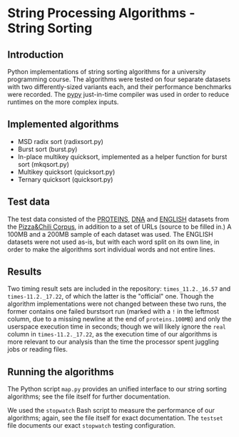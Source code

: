 # String Processing Algorithms - String Sorting

## Introduction

Python implementations of string sorting algorithms for a university
programming course.  The algorithms were tested on four separate
datasets with two differently-sized variants each, and their performance
benchmarks were recorded.  The [pypy](http://pypy.org/) just-in-time
compiler was used in order to reduce runtimes on the more complex inputs.

## Implemented algorithms

* MSD radix sort (radixsort.py)
* Burst sort (burst.py)
* In-place multikey quicksort, implemented as a helper function for
  burst sort (mkqsort.py)
* Multikey quicksort (quicksort.py)
* Ternary quicksort (quicksort.py)

## Test data

The test data consisted of the
[PROTEINS](http://pizzachili.dcc.uchile.cl/texts/protein/),
[DNA](http://pizzachili.dcc.uchile.cl/texts/dna/) and
[ENGLISH](http://pizzachili.dcc.uchile.cl/texts/nlang/) datasets from the
[Pizza&Chili Corpus](http://pizzachili.dcc.uchile.cl/texts.html), in addition
to a set of URLs (source to be filled in.)  A 100MB and a 200MB sample of each
dataset was used.  The ENGLISH datasets were not used as-is, but with each
word split on its own line, in order to make the algorithms sort individual
words and not entire lines.

## Results

Two timing result sets are included in the repository: `times_11.2._16.57`
and `times-11.2._17.22`, of which the latter is the "official" one.  Though
the algorithm implementations were not changed between these two runs, the
former contains one failed burstsort run (marked with a `!` in the leftmost
column, due to a missing newline at the end of `proteins.100MB`) and only
the userspace execution time in seconds; though we will likely ignore the
`real` column in `times-11.2._17.22`, as the execution time of our
algorithms is more relevant to our analysis than the time the processor
spent juggling jobs or reading files.

## Running the algorithms

The Python script `map.py` provides an unified interface to our string sorting
algorithms; see the file itself for further documentation.

We used the `stopwatch` Bash script to measure the performance of our
algorithms; again, see the file itself for exact documentation.  The `testset`
file documents our exact `stopwatch` testing configuration.
